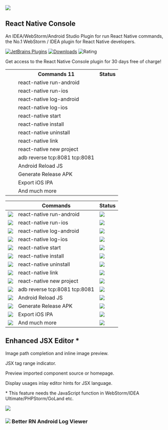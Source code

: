 [//]: # (title:  Introduction)

![](jsx_16.svg)

## React Native Console

An IDEA/WebStorm/Android Studio Plugin for run React Native commands, the No.1 WebStorm / IDEA plugin for React Native
developers.

[![JetBrains Plugins](https://img.shields.io/jetbrains/plugin/v/9564-react-native-console.svg)](https://plugins.jetbrains.com/plugin/9564-react-native-console)
[![Downloads](https://img.shields.io/jetbrains/plugin/d/9564-react-native-console.svg)](https://plugins.jetbrains.com/plugin/9564-react-native-console) ![Rating](https://img.shields.io/jetbrains/plugin/r/rating/9564)

Get access to the React Native Console plugin for 30 days free of charge!

<table ><tr ><th ></th> <th >Commands 11</th> <th >Status</th></tr> <tr  ><td ><img src="android.svg" alt="" width="16" height="16" /></td> <td >react-native run-android</td> <td class="status-success s-K4vZt5dSdwZ-"><img src="icon-available.svg" alt="" width="16" height="16" /></td> </tr><tr  style="--file-index:1;"><td ><img src="iphone_simulator@2x.png" alt="" width="16" height="16" ></td> <td >react-native run-ios</td> <td class="status-success s-K4vZt5dSdwZ-"><img src="icon-available.svg" alt="" width="16" height="16" ></td> </tr><tr  style="--file-index:2;"><td ><img src="inspectionsEye.svg" alt="" width="16" height="16" ></td> <td >react-native log-android</td> <td class="status-success s-K4vZt5dSdwZ-"><img src="icon-available.svg" alt="" width="16" height="16" ></td> </tr><tr  style="--file-index:3;"><td ><img src="inspectionsEye.svg" alt="" width="16" height="16" ></td> <td >react-native log-ios</td> <td class="status-success s-K4vZt5dSdwZ-"><img src="icon-available.svg" alt="" width="16" height="16" ></td> </tr><tr  style="--file-index:4;"><td ><img src="execute.svg" alt="" width="16" height="16" ></td> <td >react-native start</td> <td class="status-success s-K4vZt5dSdwZ-"><img src="icon-available.svg" alt="" width="16" height="16" ></td> </tr><tr  style="--file-index:5;"><td ><img src="install.svg" alt="" width="16" height="16" ></td> <td >react-native install</td> <td class="status-success s-K4vZt5dSdwZ-"><img src="icon-available.svg" alt="" width="16" height="16" ></td> </tr><tr  style="--file-index:6;"><td ><img src="uninstall.svg" alt="" width="16" height="16" ></td> <td >react-native uninstall</td> <td class="status-success s-K4vZt5dSdwZ-"><img src="icon-available.svg" alt="" width="16" height="16" ></td> </tr><tr  style="--file-index:7;"><td ><img src="Link.svg" alt="" width="16" height="16" ></td> <td >react-native link</td> <td class="status-success s-K4vZt5dSdwZ-"><img src="icon-available.svg" alt="" width="16" height="16" ></td> </tr><tr  style="--file-index:8;"><td ><img src="newFolder.svg" alt="" width="16" height="16" ></td> <td >react-native new project</td> <td class="status-success s-K4vZt5dSdwZ-"><img src="icon-available.svg" alt="" width="16" height="16" ></td> </tr><tr  style="--file-index:9;"><td ><img src="Link.svg" alt="" width="16" height="16" ></td> <td >adb reverse tcp:8081 tcp:8081</td> <td class="status-success s-K4vZt5dSdwZ-"><img src="icon-available.svg" alt="" width="16" height="16" ></td> </tr><tr  style="--file-index:10;"><td ><img src="sync_blue.svg" alt="" width="16" height="16" ></td> <td >Android Reload JS</td> <td class="status-success s-K4vZt5dSdwZ-"><img src="icon-available.svg" alt="" width="16" height="16" ></td> </tr><tr  style="--file-index:11;"><td ><img src="android-file.svg" alt="" width="16" height="16" ></td> <td >Generate Release APK</td> <td class="status-success s-K4vZt5dSdwZ-"><img src="icon-available.svg" alt="" width="16" height="16" ></td> </tr><tr  style="--file-index:12;"><td ><img src="ipa_file.svg" alt="" width="16" height="16" ></td> <td >Export iOS IPA</td> <td class="status-success s-K4vZt5dSdwZ-"><img src="icon-available.svg" alt="" width="16" height="16" ></td> </tr><tr  style="--file-index:13;"><td ><img src="more.svg" alt="" width="16" height="16" /></td> <td >And much more</td> <td class="status-sync s-K4vZt5dSdwZ-"><img src="sync_blue.svg" alt="" width="16" height="16" /></td> </tr></table>


|                           | Commands                      | Status                  |
|---------------------------|-------------------------------|-------------------------|
| ![](android.svg)          | react-native run-android      | ![](icon-available.svg) |
| ![](iphone_simulator.png) | react-native run-ios          | ![](icon-available.svg) |
| ![](inspectionsEye.svg)   | react-native log-android      | ![](icon-available.svg) |
| ![](inspectionsEye.svg)   | react-native log-ios          | ![](icon-available.svg) |
| ![](execute.svg)          | react-native start            | ![](icon-available.svg) |
| ![](install.svg)          | react-native install          | ![](icon-available.svg) |
| ![](uninstall.svg)        | react-native uninstall        | ![](icon-available.svg) |
| ![](Link.svg)             | react-native link             | ![](icon-available.svg) |
| ![](newFolder.svg)        | react-native new project      | ![](icon-available.svg) |
| ![](Link.svg)             | adb reverse tcp:8081 tcp:8081 | ![](icon-available.svg) |
| ![](sync_blue.svg)          | Android Reload JS             | ![](icon-available.svg) |
| ![](android-file.svg)     | Generate Release APK          | ![](icon-available.svg) |
| ![](ipa_file.svg)         | Export iOS IPA                | ![](icon-available.svg) |
| ![](more.svg)             | And much more                 | ![](sync_blue.svg)        |

## Enhanced JSX Editor *

Image path completion and inline image preview.

JSX tag range indicator.

Preview imported component source or homepage.

Display usages inlay editor hints for JSX language.

\* This feature needs the JavaScript function in WebStorm/IDEA Ultimate/PHPStorm/GoLand etc.

![](rn-editor.png)

### ![](inspectionsEye.svg) Better RN Android Log Viewer